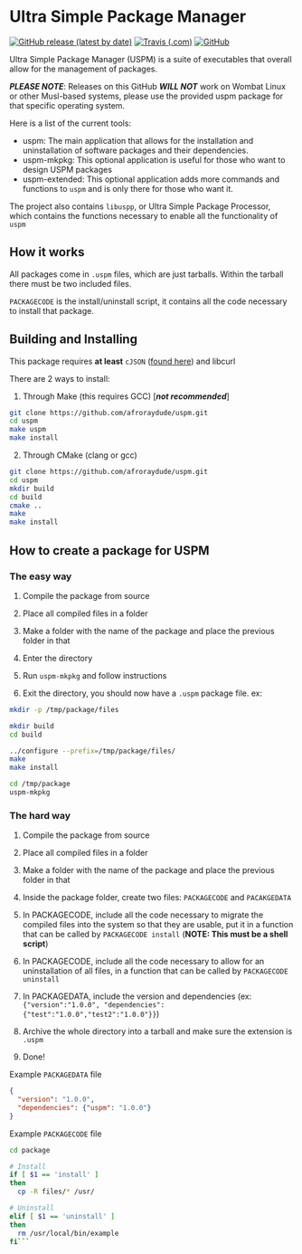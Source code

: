 Ultra Simple Package Manager
============================

[![GitHub release (latest by date)](https://img.shields.io/github/v/release/wombatlinux/uspm?style=flat-square)](https://github.com/wombatlinux/uspm/releases/latest)
[![Travis (.com)](https://img.shields.io/travis/com/wombatlinux/uspm?logo=travis&style=flat-square)](https://travis-ci.com/wombatlinux/uspm)
[![GitHub](https://img.shields.io/github/license/wombatlinux/uspm?style=flat-square)](https://github.com/wombatlinux/uspm/blob/master/LICENSE)

Ultra Simple Package Manager (USPM) is a suite of executables that overall allow for the management of packages.

***PLEASE NOTE***: Releases on this GitHub ***WILL NOT*** work on Wombat Linux or other Musl-based systems, please use the provided uspm package for that specific operating system.

Here is a list of the current tools:
- uspm: The main application that allows for the installation and uninstallation of software packages and their 
dependencies.
- uspm-mkpkg: This optional application is useful for those who want to design USPM packages
- uspm-extended: This optional application adds more commands and functions to `uspm` and is only there for those who want it.

The project also contains `libuspp`, or Ultra Simple Package Processor, which contains the functions necessary to enable 
all the functionality of `uspm`

## How it works

All packages come in `.uspm` files, which are just tarballs. Within the tarball there must be two included files. 

`PACKAGECODE` is the install/uninstall script, it contains all the code necessary to install that package.

## Building and Installing
This package requires **at least** `cJSON` ([found here](https://github.com/DaveGamble/cJSON)) and libcurl

There are 2 ways to install:

1) Through Make (this requires GCC) [***not recommended***]
```bash
git clone https://github.com/afroraydude/uspm.git
cd uspm
make uspm
make install
```

2) Through CMake (clang or gcc)
```bash
git clone https://github.com/afroraydude/uspm.git
cd uspm
mkdir build
cd build
cmake ..
make
make install
```

## How to create a package for USPM

### The easy way
1) Compile the package from source

2) Place all compiled files in a folder

3) Make a folder with the name of the package and place the previous folder in that

4) Enter the directory

5) Run `uspm-mkpkg` and follow instructions

6) Exit the directory, you should now have a `.uspm` package file.
ex:
```bash
mkdir -p /tmp/package/files 

mkdir build
cd build

../configure --prefix=/tmp/package/files/
make 
make install

cd /tmp/package
uspm-mkpkg
```

### The hard way
1) Compile the package from source

2) Place all compiled files in a folder

3) Make a folder with the name of the package and place the previous folder in that

4) Inside the package folder, create two files: `PACKAGECODE` and `PACAKGEDATA`

5) In PACKAGECODE, include all the code necessary to migrate the compiled files into the system so that they are usable, put it in a function that can be called by `PACKAGECODE install` (**NOTE: This must be a shell script**)

6) In PACKAGECODE, include all the code necessary to allow for an uninstallation of all files, in a function that can be called by `PACKAGECODE uninstall`

7) In PACKAGEDATA, include the version and dependencies (ex: `{"version":"1.0.0", "dependencies":{"test":"1.0.0","test2":"1.0.0"}}`)

8) Archive the whole directory into a tarball and make sure the extension is `.uspm`

9) Done!

Example `PACKAGEDATA` file
```json
{
  "version": "1.0.0",
  "dependencies": {"uspm": "1.0.0"}
}
```

Example `PACKAGECODE` file
```sh
cd package

# Install 
if [ $1 == 'install' ]
then
  cp -R files/* /usr/

# Uninstall
elif [ $1 == 'uninstall' ]
then
  rm /usr/local/bin/example
fi```
